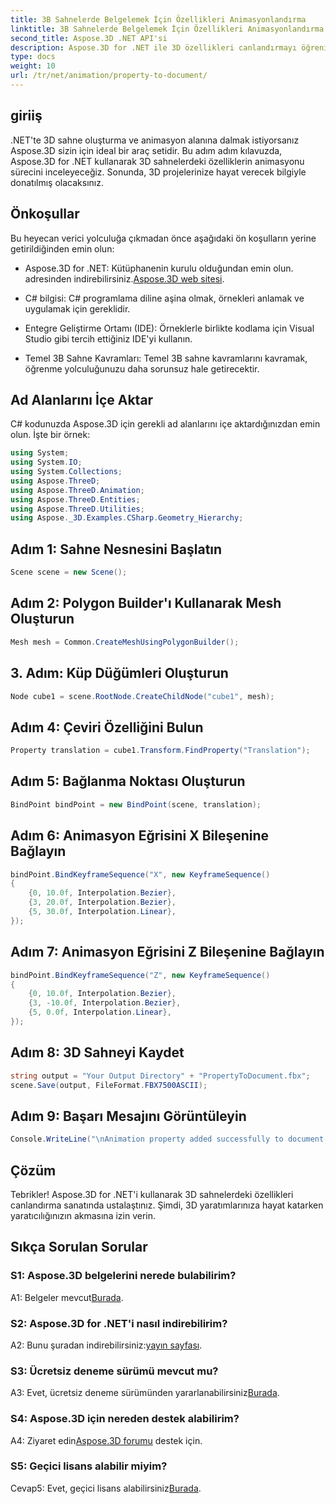 ```yaml
---
title: 3B Sahnelerde Belgelemek İçin Özellikleri Animasyonlandırma
linktitle: 3B Sahnelerde Belgelemek İçin Özellikleri Animasyonlandırma
second_title: Aspose.3D .NET API'si
description: Aspose.3D for .NET ile 3D özellikleri canlandırmayı öğrenin. Dinamik sahneler oluşturmak için adım adım kılavuz.
type: docs
weight: 10
url: /tr/net/animation/property-to-document/
---
```

## giriiş

.NET'te 3D sahne oluşturma ve animasyon alanına dalmak istiyorsanız Aspose.3D sizin için ideal bir araç setidir. Bu adım adım kılavuzda, Aspose.3D for .NET kullanarak 3D sahnelerdeki özelliklerin animasyonu sürecini inceleyeceğiz. Sonunda, 3D projelerinize hayat verecek bilgiyle donatılmış olacaksınız.

## Önkoşullar

Bu heyecan verici yolculuğa çıkmadan önce aşağıdaki ön koşulların yerine getirildiğinden emin olun:

-  Aspose.3D for .NET: Kütüphanenin kurulu olduğundan emin olun. adresinden indirebilirsiniz.[Aspose.3D web sitesi](https://releases.aspose.com/3d/net/).

- C# bilgisi: C# programlama diline aşina olmak, örnekleri anlamak ve uygulamak için gereklidir.

- Entegre Geliştirme Ortamı (IDE): Örneklerle birlikte kodlama için Visual Studio gibi tercih ettiğiniz IDE'yi kullanın.

- Temel 3B Sahne Kavramları: Temel 3B sahne kavramlarını kavramak, öğrenme yolculuğunuzu daha sorunsuz hale getirecektir.

## Ad Alanlarını İçe Aktar

C# kodunuzda Aspose.3D için gerekli ad alanlarını içe aktardığınızdan emin olun. İşte bir örnek:

```csharp
using System;
using System.IO;
using System.Collections;
using Aspose.ThreeD;
using Aspose.ThreeD.Animation;
using Aspose.ThreeD.Entities;
using Aspose.ThreeD.Utilities;
using Aspose._3D.Examples.CSharp.Geometry_Hierarchy;
```

## Adım 1: Sahne Nesnesini Başlatın

```csharp
Scene scene = new Scene();
```

## Adım 2: Polygon Builder'ı Kullanarak Mesh Oluşturun

```csharp
Mesh mesh = Common.CreateMeshUsingPolygonBuilder();
```

## 3. Adım: Küp Düğümleri Oluşturun

```csharp
Node cube1 = scene.RootNode.CreateChildNode("cube1", mesh);
```

## Adım 4: Çeviri Özelliğini Bulun

```csharp
Property translation = cube1.Transform.FindProperty("Translation");
```

## Adım 5: Bağlanma Noktası Oluşturun

```csharp
BindPoint bindPoint = new BindPoint(scene, translation);
```

## Adım 6: Animasyon Eğrisini X Bileşenine Bağlayın

```csharp
bindPoint.BindKeyframeSequence("X", new KeyframeSequence()
{
    {0, 10.0f, Interpolation.Bezier},
    {3, 20.0f, Interpolation.Bezier},
    {5, 30.0f, Interpolation.Linear},
});
```

## Adım 7: Animasyon Eğrisini Z Bileşenine Bağlayın

```csharp
bindPoint.BindKeyframeSequence("Z", new KeyframeSequence()
{
    {0, 10.0f, Interpolation.Bezier},
    {3, -10.0f, Interpolation.Bezier},
    {5, 0.0f, Interpolation.Linear},
});
```

## Adım 8: 3D Sahneyi Kaydet

```csharp
string output = "Your Output Directory" + "PropertyToDocument.fbx";
scene.Save(output, FileFormat.FBX7500ASCII);
```

## Adım 9: Başarı Mesajını Görüntüleyin

```csharp
Console.WriteLine("\nAnimation property added successfully to document.\nFile saved at " + output);
```

## Çözüm

Tebrikler! Aspose.3D for .NET'i kullanarak 3D sahnelerdeki özellikleri canlandırma sanatında ustalaştınız. Şimdi, 3D yaratımlarınıza hayat katarken yaratıcılığınızın akmasına izin verin.

## Sıkça Sorulan Sorular

### S1: Aspose.3D belgelerini nerede bulabilirim?

 A1: Belgeler mevcut[Burada](https://reference.aspose.com/3d/net/).

### S2: Aspose.3D for .NET'i nasıl indirebilirim?

 A2: Bunu şuradan indirebilirsiniz:[yayın sayfası](https://releases.aspose.com/3d/net/).

### S3: Ücretsiz deneme sürümü mevcut mu?

 A3: Evet, ücretsiz deneme sürümünden yararlanabilirsiniz[Burada](https://releases.aspose.com/).

### S4: Aspose.3D için nereden destek alabilirim?

 A4: Ziyaret edin[Aspose.3D forumu](https://forum.aspose.com/c/3d/18) destek için.

### S5: Geçici lisans alabilir miyim?

 Cevap5: Evet, geçici lisans alabilirsiniz[Burada](https://purchase.aspose.com/temporary-license/).